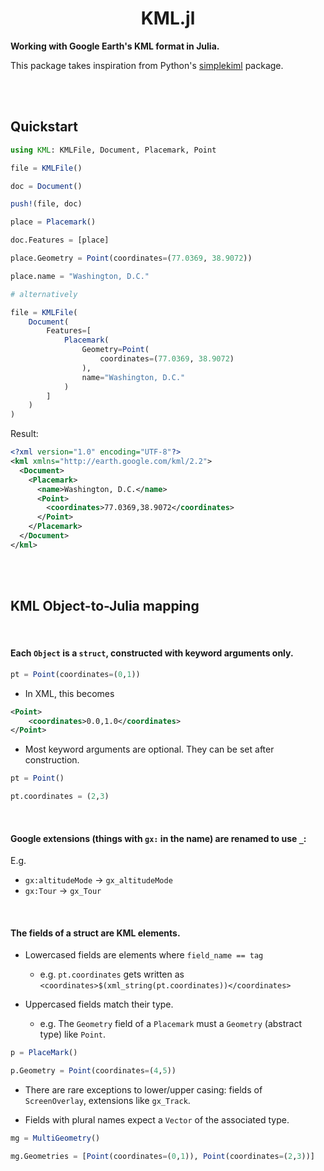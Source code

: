 <h1 align="center">KML.jl</h1>

**Working with Google Earth's KML format in Julia.**

This package takes inspiration from Python's [simplekiml](https://simplekml.readthedocs.io/en/latest/)
package.

<br>
<br>

## Quickstart

```julia
using KML: KMLFile, Document, Placemark, Point

file = KMLFile()

doc = Document()

push!(file, doc)

place = Placemark()

doc.Features = [place]

place.Geometry = Point(coordinates=(77.0369, 38.9072))

place.name = "Washington, D.C."

# alternatively

file = KMLFile(
    Document(
        Features=[
            Placemark(
                Geometry=Point(
                    coordinates=(77.0369, 38.9072)
                ),
                name="Washington, D.C."
            )
        ]
    )
)
```

Result:

```xml
<?xml version="1.0" encoding="UTF-8"?>
<kml xmlns="http://earth.google.com/kml/2.2">
  <Document>
    <Placemark>
      <name>Washington, D.C.</name>
      <Point>
        <coordinates>77.0369,38.9072</coordinates>
      </Point>
    </Placemark>
  </Document>
</kml>
```


<br>
<br>

## KML Object-to-Julia mapping

<br>

####  Each `Object` is a `struct`, constructed with keyword arguments only.

```julia
pt = Point(coordinates=(0,1))
```

- In XML, this becomes

```xml
<Point>
    <coordinates>0.0,1.0</coordinates>
</Point>
```

- Most keyword arguments are optional.  They can be set after construction.

```julia
pt = Point()

pt.coordinates = (2,3)
```

<br>

#### Google extensions (things with `gx:` in the name) are renamed to use `_`:

E.g.
- `gx:altitudeMode` → `gx_altitudeMode`
- `gx:Tour` → `gx_Tour`

<br>

#### The fields of a struct are KML elements.

- Lowercased fields are elements where `field_name == tag`
    - e.g. `pt.coordinates` gets written as `<coordinates>$(xml_string(pt.coordinates))</coordinates>`

- Uppercased fields match their type.
    - e.g. The `Geometry` field of a `Placemark` must a `Geometry` (abstract type) like `Point`.

```julia
p = PlaceMark()

p.Geometry = Point(coordinates=(4,5))
```

- There are rare exceptions to lower/upper casing: fields of `ScreenOverlay`, extensions like `gx_Track`.

- Fields with plural names expect a `Vector` of the associated type.

```julia
mg = MultiGeometry()

mg.Geometries = [Point(coordinates=(0,1)), Point(coordinates=(2,3))]
```
